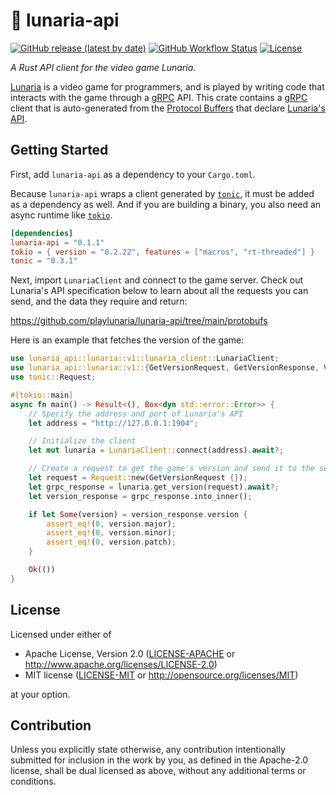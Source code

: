 # 🦀 lunaria-api

[![GitHub release (latest by date)](https://img.shields.io/github/v/release/playlunaria/lunaria-api)](https://github.com/playlunaria/lunaria-api/releases)
[![GitHub Workflow Status](https://img.shields.io/github/workflow/status/playlunaria/lunaria-api/rust)](https://github.com/playlunaria/lunaria-api/actions?query=workflow%3ARust)
[![License](https://img.shields.io/crates/l/lunaria-api)](https://crates.io/crates/lunaria-api)

_A Rust API client for the video game Lunaria._

[Lunaria] is a video game for programmers, and is played by writing code that
interacts with the game through a [gRPC] API. This crate contains a [gRPC]
client that is auto-generated from the [Protocol Buffers][protobuf] that declare
[Lunaria's API][lunaria-api].

## Getting Started

First, add `lunaria-api` as a dependency to your `Cargo.toml`.

Because `lunaria-api` wraps a client generated by [`tonic`][tonic], it must be
added as a dependency as well. And if you are building a binary, you also need
an async runtime like [`tokio`][tokio].

```toml
[dependencies]
lunaria-api = "0.1.1"
tokio = { version = "0.2.22", features = ["macros", "rt-threaded"] }
tonic = "0.3.1"
```

Next, import `LunariaClient` and connect to the game server. Check out Lunaria's
API specification below to learn about all the requests you can send, and the
data they require and return:

<https://github.com/playlunaria/lunaria-api/tree/main/protobufs>

Here is an example that fetches the version of the game:

```rust
use lunaria_api::lunaria::v1::lunaria_client::LunariaClient;
use lunaria_api::lunaria::v1::{GetVersionRequest, GetVersionResponse, Version};
use tonic::Request;

#[tokio::main]
async fn main() -> Result<(), Box<dyn std::error::Error>> {
    // Specify the address and port of Lunaria's API
    let address = "http://127.0.0.1:1904";

    // Initialize the client
    let mut lunaria = LunariaClient::connect(address).await?;

    // Create a request to get the game's version and send it to the server
    let request = Request::new(GetVersionRequest {});
    let grpc_response = lunaria.get_version(request).await?;
    let version_response = grpc_response.into_inner();

    if let Some(version) = version_response.version {
        assert_eq!(0, version.major);
        assert_eq!(0, version.minor);
        assert_eq!(0, version.patch);
    }

    Ok(())
}
```

## License

Licensed under either of

- Apache License, Version 2.0 ([LICENSE-APACHE](LICENSE-APACHE) or <http://www.apache.org/licenses/LICENSE-2.0>)
- MIT license ([LICENSE-MIT](LICENSE-MIT) or <http://opensource.org/licenses/MIT>)

at your option.

## Contribution

Unless you explicitly state otherwise, any contribution intentionally submitted
for inclusion in the work by you, as defined in the Apache-2.0 license, shall be
dual licensed as above, without any additional terms or conditions.

[grpc]: https://grpc.io
[lunaria]: https://playlunaria.com
[lunaria-api]: https://github.com/playlunaria/lunaria-api
[protobuf]: https://developers.google.com/protocol-buffers/
[tokio]: https://github.com/tokio-rs/tokio
[tonic]: https://github.com/hyperium/tonic
